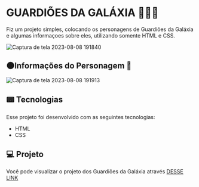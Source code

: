# GUARDIÕES DA GALÁXIA 🚀🌑🌌
Fiz um projeto simples, colocando os personagens de Guardiões da Galáxia e algumas informaçoes sobre eles, utilizando somente HTML e CSS.

![Captura de tela 2023-08-08 191840](https://github.com/guiaugustoxy/guardioes-da-galaxia/assets/137638499/c3158a99-1adc-4fae-a5c3-b920384d3ac2)


## 🌑Informações do Personagem 📃 

![Captura de tela 2023-08-08 191913](https://github.com/guiaugustoxy/guardioes-da-galaxia/assets/137638499/694c8add-d98d-4dce-b77d-2e3a44d880ab)


## 📟 Tecnologias

Esse projeto foi desenvolvido com as seguintes tecnologias:

- HTML
- CSS

## 💻 Projeto

Você pode visualizar o projeto dos Guardiões da Galáxia através [DESSE LINK](https://guiaugustoxy.github.io/guardioes-da-galaxia/)

